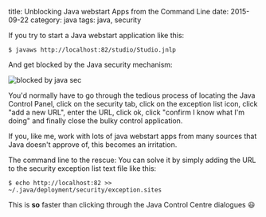 title: Unblocking Java webstart Apps from the Command Line
date: 2015-09-22
category: java
tags: java, security

If you try to start a Java webstart application like this:
```
$ javaws http://localhost:82/studio/Studio.jnlp
```

And get blocked by the Java security mechanism:

<img src="/graphics/2015/blocked-by-java-security.png"
     alt="blocked by java sec"
     class="centered"
     />

You'd normally have to go through the tedious process of locating the
Java Control Panel, click on the security tab, click on the exception
list icon, click "add a new URL", enter the URL, click ok, click
"confirm I know what I'm doing" and finally close the bulky control
application.

If you, like me, work with lots of java webstart apps from many
sources that Java doesn't approve of, this becomes an irritation.

The command line to the rescue: You can solve it by simply adding the
URL to the security exception list text file like this:

```
$ echo http://localhost:82 >> ~/.java/deployment/security/exception.sites
```

This is **so** faster than clicking through the Java Control Centre
dialogues 😃


